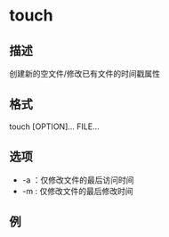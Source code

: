 # touch

## 描述

创建新的空文件/修改已有文件的时间戳属性

## 格式

  touch [OPTION]... FILE...

## 选项

- -a ：仅修改文件的最后访问时间
- -m : 仅修改文件的最后修改时间

## 例
